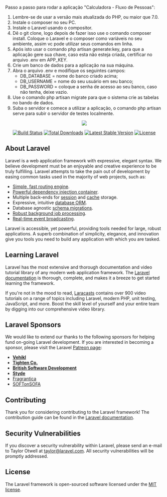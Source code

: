 <p>Passo a passo para rodar a aplicação "Calculadora - Fluxo de Pessoas":</p>
<ol>
	<li>Lembre-se de usar a versão mais atualizada do PHP, ou maior que 7.0.</li>
	<li>Instale o composer no seu PC.</li>
	<li>Instale o Laravel usando o compositor.</li>
	<li>Dê o git clone, logo depois de fazer isso use o comando composer install. Coloque o Laravel e o composer como variáveis no seu ambiente, assim vc pode utilizar seus comandos em linha.</li>
	<li>Após isto usar o comando php artisan generate:key, para que a aplicação gere sua chave, caso esta não esteja criada, certificar no arquivo .env em APP_KEY.</li>
	<li>Crie um banco de dados para a aplicação na sua máquina.</li>
	<li>Abra o arquivo .env e modifique os seguintes campos:
		<ul>
			<li>DB_DATABASE = nome do banco criado acima;</li>
			<li>DB_USERNAME = nome do seu usuário em seu banco;</li>
			<li>DB_PASSWORD = coloque a senha de acesso ao seu banco, caso não tenha, deixe vazio.</li>
		</ul>
    </li>
	<li>Use o comando php artisan migrate para que o sistema crie as tabelas no bando de dados.</li>
	<li>Suba o servidor e comece a utilizar a aplicação, o comando php artisan serve para subir o servidor de testes localmente.</li>
</ol>

<p align="center"><img src="https://laravel.com/assets/img/components/logo-laravel.svg"></p>

<p align="center">
<a href="https://travis-ci.org/laravel/framework"><img src="https://travis-ci.org/laravel/framework.svg" alt="Build Status"></a>
<a href="https://packagist.org/packages/laravel/framework"><img src="https://poser.pugx.org/laravel/framework/d/total.svg" alt="Total Downloads"></a>
<a href="https://packagist.org/packages/laravel/framework"><img src="https://poser.pugx.org/laravel/framework/v/stable.svg" alt="Latest Stable Version"></a>
<a href="https://packagist.org/packages/laravel/framework"><img src="https://poser.pugx.org/laravel/framework/license.svg" alt="License"></a>
</p>

## About Laravel

Laravel is a web application framework with expressive, elegant syntax. We believe development must be an enjoyable and creative experience to be truly fulfilling. Laravel attempts to take the pain out of development by easing common tasks used in the majority of web projects, such as:

- [Simple, fast routing engine](https://laravel.com/docs/routing).
- [Powerful dependency injection container](https://laravel.com/docs/container).
- Multiple back-ends for [session](https://laravel.com/docs/session) and [cache](https://laravel.com/docs/cache) storage.
- Expressive, intuitive [database ORM](https://laravel.com/docs/eloquent).
- Database agnostic [schema migrations](https://laravel.com/docs/migrations).
- [Robust background job processing](https://laravel.com/docs/queues).
- [Real-time event broadcasting](https://laravel.com/docs/broadcasting).

Laravel is accessible, yet powerful, providing tools needed for large, robust applications. A superb combination of simplicity, elegance, and innovation give you tools you need to build any application with which you are tasked.

## Learning Laravel

Laravel has the most extensive and thorough documentation and video tutorial library of any modern web application framework. The [Laravel documentation](https://laravel.com/docs) is thorough, complete, and makes it a breeze to get started learning the framework.

If you're not in the mood to read, [Laracasts](https://laracasts.com) contains over 900 video tutorials on a range of topics including Laravel, modern PHP, unit testing, JavaScript, and more. Boost the skill level of yourself and your entire team by digging into our comprehensive video library.

## Laravel Sponsors

We would like to extend our thanks to the following sponsors for helping fund on-going Laravel development. If you are interested in becoming a sponsor, please visit the Laravel [Patreon page](http://patreon.com/taylorotwell):

- **[Vehikl](http://vehikl.com)**
- **[Tighten Co.](https://tighten.co)**
- **[British Software Development](https://www.britishsoftware.co)**
- **[Styde](https://styde.net)**
- [Fragrantica](https://www.fragrantica.com)
- [SOFTonSOFA](https://softonsofa.com/)

## Contributing

Thank you for considering contributing to the Laravel framework! The contribution guide can be found in the [Laravel documentation](http://laravel.com/docs/contributions).

## Security Vulnerabilities

If you discover a security vulnerability within Laravel, please send an e-mail to Taylor Otwell at taylor@laravel.com. All security vulnerabilities will be promptly addressed.

## License

The Laravel framework is open-sourced software licensed under the [MIT license](http://opensource.org/licenses/MIT).
